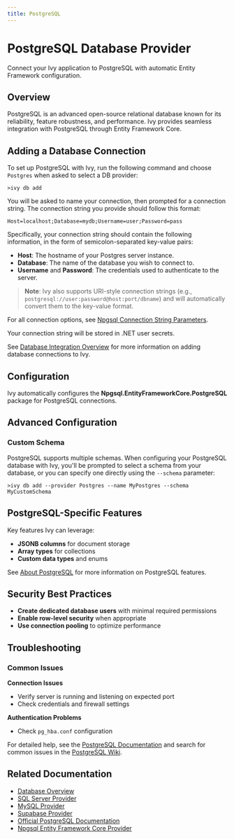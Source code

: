 ```yaml
---
title: PostgreSQL
---
```


# PostgreSQL Database Provider

<Ingress>
Connect your Ivy application to PostgreSQL with automatic Entity Framework configuration.
</Ingress>

## Overview

PostgreSQL is an advanced open-source relational database known for its reliability, feature robustness, and performance. Ivy provides seamless integration with PostgreSQL through Entity Framework Core.

## Adding a Database Connection

To set up PostgreSQL with Ivy, run the following command and choose `Postgres` when asked to select a DB provider:

```terminal
>ivy db add
```

You will be asked to name your connection, then prompted for a connection string. The connection string you provide should follow this format:

```text
Host=localhost;Database=mydb;Username=user;Password=pass
```

Specifically, your connection string should contain the following information, in the form of semicolon-separated key-value pairs:

- **Host**: The hostname of your Postgres server instance.
- **Database**: The name of the database you wish to connect to.
- **Username** and **Password**: The credentials used to authenticate to the server.

> **Note**: Ivy also supports URI-style connection strings (e.g., `postgresql://user:password@host:port/dbname`) and will automatically convert them to the key-value format.

For all connection options, see [Npgsql Connection String Parameters](https://www.npgsql.org/doc/connection-string-parameters.html).

Your connection string will be stored in .NET user secrets.

See [Database Integration Overview](Overview.md) for more information on adding database connections to Ivy.

## Configuration

Ivy automatically configures the **Npgsql.EntityFrameworkCore.PostgreSQL** package for PostgreSQL connections.

## Advanced Configuration

### Custom Schema

PostgreSQL supports multiple schemas. When configuring your PostgreSQL database with Ivy, you'll be prompted to select a schema from your database, or you can specify one directly using the `--schema` parameter:

```terminal
>ivy db add --provider Postgres --name MyPostgres --schema MyCustomSchema
```

## PostgreSQL-Specific Features

Key features Ivy can leverage:
- **JSONB columns** for document storage
- **Array types** for collections
- **Custom data types** and enums

See [About PostgreSQL](https://www.postgresql.org/about/) for more information on PostgreSQL features.

## Security Best Practices

- **Create dedicated database users** with minimal required permissions
- **Enable row-level security** when appropriate
- **Use connection pooling** to optimize performance

## Troubleshooting

### Common Issues

**Connection Issues**
- Verify server is running and listening on expected port
- Check credentials and firewall settings

**Authentication Problems**
- Check `pg_hba.conf` configuration

For detailed help, see the [PostgreSQL Documentation](https://www.postgresql.org/docs/current/) and search for common issues in the [PostgreSQL Wiki](https://wiki.postgresql.org/wiki/Main_Page).

## Related Documentation

- [Database Overview](Overview.md)
- [SQL Server Provider](SqlServer.md)
- [MySQL Provider](MySql.md)
- [Supabase Provider](Supabase.md)
- [Official PostgreSQL Documentation](https://www.postgresql.org/docs/current/)
- [Npgsql Entity Framework Core Provider](https://www.npgsql.org/efcore/)

